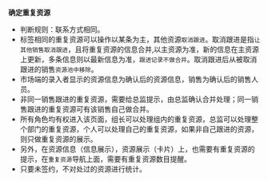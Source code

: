 **确定重复资源**

- 判断规则：联系方式相同。
- 标签相同的重复资源可以操作以某条为主，其他资源`取消跟进`。取消跟进是指`让其他销售取消跟进`，且将重复资源的信息合并,以主资源为准，新的信息在主资源上更新，多条信息则以最新信息为准，`跟进记录不做合并`。取消跟进后从被取消跟进的销售`资源池中移除`。
- 市场端的录入者显示的资源信息为确认后的资源信息，销售为确认后的销售人员。
- 非同一销售跟进的重复资源，需要给总监提示，由总监确认合并处理；同一销售跟进的重复资源可有该销售自己做合并。
- 所有角色均有权进入该页面，组长可以处理组内的重复资源，总监可以处理整个部门的重复资源，个人可以处理自己的重复资源，如果非自己跟进的资源，则只做重复资源的展示。
- 另外，在资源信息（信息展示），资源展示（卡片）上，也需要有重复资源的提示，在`重复资源`导航上面，需要有重复资源数目提醒。
- 只要未签约，不对处过的资源进行统计。